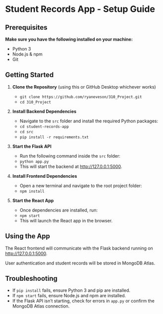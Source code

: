 # Student Records App - Setup Guide

## Prerequisites

**Make sure you have the following installed on your machine:**

- Python 3
- Node.js & npm
- Git

## Getting Started

1. **Clone the Repository** (using this or GitHub Desktop whichever works)
    - ```git clone https://github.com/ryaneveson/310_Project.git```
    - ```cd 310_Project```

2. **Install Backend Dependencies**
    - Navigate to the `src` folder and install the required Python packages:
    - ```cd student-records-app```
    - ```cd src```
    - ```pip install -r requirements.txt```

3. **Start the Flask API**
    - Run the following command inside the `src` folder:
    - ```python app.py```
    - This will start the backend at http://127.0.0.1:5000.

4. **Install Frontend Dependencies**
    - Open a new terminal and navigate to the root project folder:
    - ```npm install```

5. **Start the React App**
    - Once dependencies are installed, run:
    - ```npm start```
    - This will launch the React app in the browser.

## Using the App

The React frontend will communicate with the Flask backend running on http://127.0.0.1:5000.

User authentication and student records will be stored in MongoDB Atlas.

## Troubleshooting

- If `pip install` fails, ensure Python 3 and pip are installed.
- If `npm start` fails, ensure Node.js and npm are installed.
- If the Flask API isn’t starting, check for errors in `app.py` or confirm the MongoDB Atlas connection.
